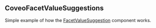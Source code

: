 ## CoveoFacetValueSuggestions

Simple example of how the [FacetValueSuggestion](https://coveo.github.io/search-ui/components/facetvaluesuggestions.html) component works.